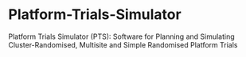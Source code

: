 # Platform-Trials-Simulator
Platform Trials Simulator (PTS): Software for Planning and Simulating Cluster-Randomised, Multisite and Simple Randomised Platform Trials
